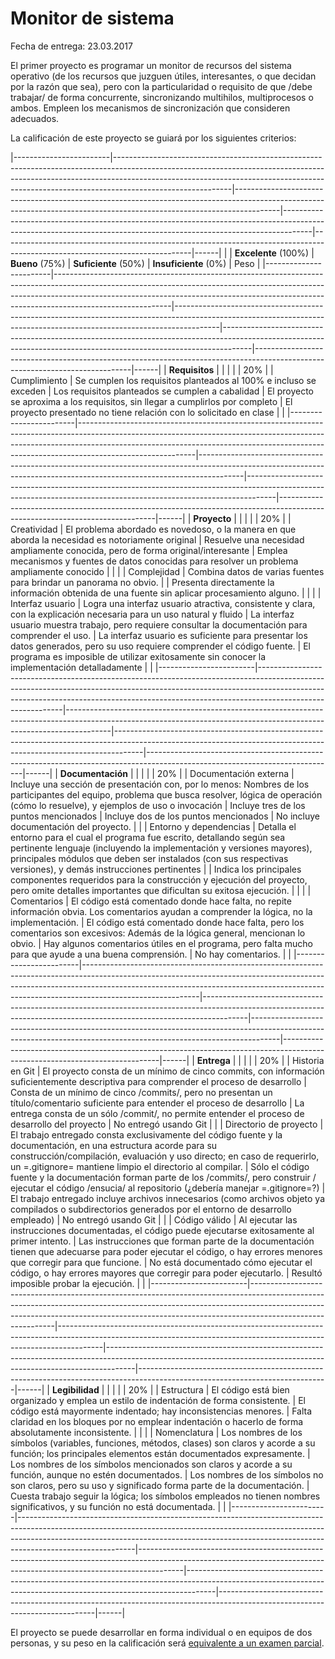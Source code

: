 # Monitor de sistema

Fecha de entrega: 23.03.2017

El primer proyecto es programar un monitor de recursos del sistema
operativo (de los recursos que juzguen útiles, interesantes, o que
decidan por la razón que sea), pero con la particularidad o requisito
de que /debe trabajar/ de forma concurrente, sincronizando multihilos,
multiprocesos o ambos. Empleen los mecanismos de sincronización que
consideren adecuados.

La calificación de este proyecto se guiará por los siguientes criterios:

|------------------------|-----------------------------------------------------------------------------------------------------------------------------------------------------------------------------------------------------------------------------------------------------------------------|-----------------------------------------------------------------------------------------------------------------------------------------------------------------------|-------------------------------------------------------------------------------------------------------------------------------------------------------------------|-----------------------------------------------------------------------------------------------------------------------------|------|
|                        | **Excelente** (100%)                                                                                                                                                                                                                                                    | **Bueno**  (75%)                                                                                                                                                        | **Suficiente** (50%)                                                                                                                                                | **Insuficiente** (0%)                                                                                                         | Peso |
|------------------------|-----------------------------------------------------------------------------------------------------------------------------------------------------------------------------------------------------------------------------------------------------------------------|-----------------------------------------------------------------------------------------------------------------------------------------------------------------------|-------------------------------------------------------------------------------------------------------------------------------------------------------------------|-----------------------------------------------------------------------------------------------------------------------------|------|
| **Requisitos**           |                                                                                                                                                                                                                                                                       |                                                                                                                                                                       |                                                                                                                                                                   |                                                                                                                             |  20% |
| Cumplimiento           | Se cumplen los requisitos planteados al 100% e incluso se exceden                                                                                                                                                                                                     | Los requisitos planteados se cumplen a cabalidad                                                                                                                      | El proyecto se aproxima a los requisitos, sin llegar a cumplirlos por completo                                                                                    | El proyecto presentado no tiene relación con lo solicitado en clase                                                         |      |
|------------------------|-----------------------------------------------------------------------------------------------------------------------------------------------------------------------------------------------------------------------------------------------------------------------|-----------------------------------------------------------------------------------------------------------------------------------------------------------------------|-------------------------------------------------------------------------------------------------------------------------------------------------------------------|-----------------------------------------------------------------------------------------------------------------------------|------|
| **Proyecto**             |                                                                                                                                                                                                                                                                       |                                                                                                                                                                       |                                                                                                                                                                   |                                                                                                                             |  20% |
| Creatividad            | El problema abordado es novedoso, o la manera en que aborda la necesidad es notoriamente original                                                                                                                                                                     | Resuelve una necesidad ampliamente conocida, pero de forma original/interesante                                                                                       | Emplea mecanismos y fuentes de datos conocidas para resolver un problema ampliamente conocido                                                                     |                                                                                                                             |      |
| Complejidad            | Combina datos de varias fuentes para brindar un panorama no obvio.                                                                                                                                                                                                    |                                                                                                                                                                       | Presenta directamente la información obtenida de una fuente sin aplicar procesamiento alguno.                                                                     |                                                                                                                             |      |
| Interfaz usuario       | Logra una interfaz usuario atractiva, consistente y clara, con la explicación necesaria para un uso natural y fluido                                                                                                                                                  | La interfaz usuario muestra trabajo, pero requiere consultar la documentación para comprender el uso.                                                                 | La interfaz usuario es suficiente para presentar los datos generados, pero su uso requiere comprender el código fuente.                                           | El programa es imposible de utilizar exitosamente sin conocer la implementación detalladamente                              |      |
|------------------------|-----------------------------------------------------------------------------------------------------------------------------------------------------------------------------------------------------------------------------------------------------------------------|-----------------------------------------------------------------------------------------------------------------------------------------------------------------------|-------------------------------------------------------------------------------------------------------------------------------------------------------------------|-----------------------------------------------------------------------------------------------------------------------------|------|
| **Documentación**        |                                                                                                                                                                                                                                                                       |                                                                                                                                                                       |                                                                                                                                                                   |                                                                                                                             |  20% |
| Documentación externa  | Incluye una sección de presentación con, por lo menos: Nombres de los participantes del equipo, problema que busca resolver, lógica de operación (cómo lo resuelve), y ejemplos de uso o invocación                                                                   | Incluye tres de los puntos mencionados                                                                                                                                | Incluye dos de los puntos mencionados                                                                                                                             | No incluye documentación del proyecto.                                                                                      |      |
| Entorno y dependencias | Detalla el entorno para el cual el programa fue escrito, detallando según sea pertinente lenguaje (incluyendo la implementación y versiones mayores), principales módulos que deben ser instalados (con sus respectivas versiones), y demás instrucciones pertinentes |                                                                                                                                                                       | Indica los principales componentes requeridos para la construcción y ejecución del proyecto, pero omite detalles importantes que dificultan su exitosa ejecución. |                                                                                                                             |      |
| Comentarios            | El código está comentado donde hace falta, no repite información obvia. Los comentarios ayudan a comprender la lógica, no la implementación.                                                                                                                          | El código está comentado donde hace falta, pero los comentarios son excesivos: Además de la lógica general, mencionan lo obvio.                                       | Hay algunos comentarios útiles en el programa, pero falta mucho para que ayude a una buena comprensión.                                                           | No hay comentarios.                                                                                                         |      |
|------------------------|-----------------------------------------------------------------------------------------------------------------------------------------------------------------------------------------------------------------------------------------------------------------------|-----------------------------------------------------------------------------------------------------------------------------------------------------------------------|-------------------------------------------------------------------------------------------------------------------------------------------------------------------|-----------------------------------------------------------------------------------------------------------------------------|------|
| **Entrega**              |                                                                                                                                                                                                                                                                       |                                                                                                                                                                       |                                                                                                                                                                   |                                                                                                                             |  20% |
| Historia en Git        | El proyecto consta de un mínimo de cinco commits, con información suficientemente descriptiva para comprender el proceso de desarrollo                                                                                                                                | Consta de un mínimo de cinco /commits/, pero no presentan un título/comentario suficiente para entender el proceso de desarrollo                                      | La entrega consta de un sólo /commit/, no permite entender el proceso de desarrollo del proyecto                                                                  | No entregó usando Git                                                                                                       |      |
| Directorio de proyecto | El trabajo entregado consta exclusivamente del código fuente y la documentación, en una estructura acorde para su construcción/compilación, evaluación y uso directo; en caso de requerirlo, un =.gitignore= mantiene limpio el directorio al compilar.               | Sólo el código fuente y la documentación forman parte de los /commits/, pero construir / ejecutar el código /ensucia/ al repositorio (¿debería manejar =.gitignore=?) | El trabajo entregado incluye archivos innecesarios (como archivos objeto ya compilados o subdirectorios generados por el entorno de desarrollo empleado)          | No entregó usando Git                                                                                                       |      |
| Código válido          | Al ejecutar las instrucciones documentadas, el código puede ejecutarse exitosamente al primer intento.                                                                                                                                                                | Las instrucciones que forman parte de la documentación tienen que adecuarse para poder ejecutar el código, o hay errores menores que corregir para que funcione.      | No está documentado cómo ejecutar el código, o hay errores mayores que corregir para poder ejecutarlo.                                                            | Resultó imposible probar la ejecución.                                                                                      |      |
|------------------------|-----------------------------------------------------------------------------------------------------------------------------------------------------------------------------------------------------------------------------------------------------------------------|-----------------------------------------------------------------------------------------------------------------------------------------------------------------------|-------------------------------------------------------------------------------------------------------------------------------------------------------------------|-----------------------------------------------------------------------------------------------------------------------------|------|
| **Legibilidad**          |                                                                                                                                                                                                                                                                       |                                                                                                                                                                       |                                                                                                                                                                   |                                                                                                                             |  20% |
| Estructura             | El código está bien organizado y emplea un estilo de indentación de forma consistente.                                                                                                                                                                                | El código está mayormente indentado; hay inconsistencias menores.                                                                                                     | Falta claridad en los bloques por no emplear indentación o hacerlo de forma absolutamente inconsistente.                                                          |                                                                                                                             |      |
| Nomenclatura           | Los nombres de los símbolos (variables, funciones, métodos, clases) son claros y acorde a su función; los principales elementos están documentados expresamente.                                                                                                      | Los nombres de los símbolos mencionados son claros y acorde a su función, aunque no estén documentados.                                                               | Los nombres de los símbolos no son claros, pero su uso y significado forma parte de la documentación.                                                             | Cuesta trabajo seguir la lógica; los símbolos empleados no tienen nombres significativos, y su función no está documentada. |      |
|------------------------|-----------------------------------------------------------------------------------------------------------------------------------------------------------------------------------------------------------------------------------------------------------------------|-----------------------------------------------------------------------------------------------------------------------------------------------------------------------|-------------------------------------------------------------------------------------------------------------------------------------------------------------------|-----------------------------------------------------------------------------------------------------------------------------|------|

El proyecto se puede desarrollar en forma individual o en equipos de
dos personas, y su peso en la calificación será
[equivalente a un examen parcial](http://sistop.gwolf.org/generalidades.html#org9c51f5e).
